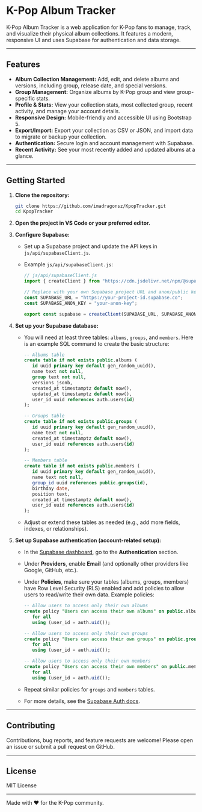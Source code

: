 # K-Pop Album Tracker

K-Pop Album Tracker is a web application for K-Pop fans to manage, track, and visualize their physical album collections. It features a modern, responsive UI and uses Supabase for authentication and data storage.

---

## Features

- **Album Collection Management:** Add, edit, and delete albums and versions, including group, release date, and special versions.
- **Group Management:** Organize albums by K-Pop group and view group-specific stats.
- **Profile & Stats:** View your collection stats, most collected group, recent activity, and manage your account details.
- **Responsive Design:** Mobile-friendly and accessible UI using Bootstrap 5.
- **Export/Import:** Export your collection as CSV or JSON, and import data to migrate or backup your collection.
- **Authentication:** Secure login and account management with Supabase.
- **Recent Activity:** See your most recently added and updated albums at a glance.

---

## Getting Started

1. **Clone the repository:**

   ```sh
   git clone https://github.com/imadragonsz/KpopTracker.git
   cd KpopTracker
   ```

2. **Open the project in VS Code or your preferred editor.**

3. **Configure Supabase:**

   - Set up a Supabase project and update the API keys in `js/api/supabaseClient.js`.
   - Example `js/api/supabaseClient.js`:

     ```js
     // js/api/supabaseClient.js
     import { createClient } from "https://cdn.jsdelivr.net/npm/@supabase/supabase-js/+esm";

     // Replace with your own Supabase project URL and anon/public key
     const SUPABASE_URL = "https://your-project-id.supabase.co";
     const SUPABASE_ANON_KEY = "your-anon-key";

     export const supabase = createClient(SUPABASE_URL, SUPABASE_ANON_KEY);
     ```

4. **Set up your Supabase database:**

   - You will need at least three tables: `albums`, `groups`, and `members`. Here is an example SQL command to create the basic structure:

     ```sql
     -- Albums table
     create table if not exists public.albums (
        id uuid primary key default gen_random_uuid(),
        name text not null,
        group text not null,
        versions jsonb,
        created_at timestamptz default now(),
        updated_at timestamptz default now(),
        user_id uuid references auth.users(id)
     );

     -- Groups table
     create table if not exists public.groups (
        id uuid primary key default gen_random_uuid(),
        name text not null,
        created_at timestamptz default now(),
        user_id uuid references auth.users(id)
     );

     -- Members table
     create table if not exists public.members (
        id uuid primary key default gen_random_uuid(),
        name text not null,
        group_id uuid references public.groups(id),
        birthday date,
        position text,
        created_at timestamptz default now(),
        user_id uuid references auth.users(id)
     );
     ```

   - Adjust or extend these tables as needed (e.g., add more fields, indexes, or relationships).

5. **Set up Supabase authentication (account-related setup):**

   - In the [Supabase dashboard](https://app.supabase.com/), go to the **Authentication** section.
   - Under **Providers**, enable **Email** (and optionally other providers like Google, GitHub, etc.).
   - Under **Policies**, make sure your tables (albums, groups, members) have Row Level Security (RLS) enabled and add policies to allow users to read/write their own data. Example policies:

     ```sql
     -- Allow users to access only their own albums
     create policy "Users can access their own albums" on public.albums
        for all
        using (user_id = auth.uid());

     -- Allow users to access only their own groups
     create policy "Users can access their own groups" on public.groups
        for all
        using (user_id = auth.uid());

     -- Allow users to access only their own members
     create policy "Users can access their own members" on public.members
        for all
        using (user_id = auth.uid());
     ```

   - Repeat similar policies for `groups` and `members` tables.
   - For more details, see the [Supabase Auth docs](https://supabase.com/docs/guides/auth).

---

## Contributing

Contributions, bug reports, and feature requests are welcome! Please open an issue or submit a pull request on GitHub.

---

## License

MIT License

---

Made with ♥ for the K-Pop community.
